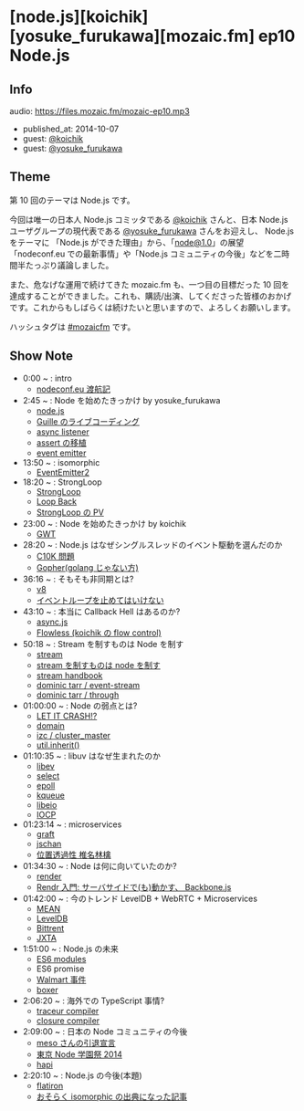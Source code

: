 # [node.js][koichik][yosuke_furukawa][mozaic.fm] ep10 Node.js

## Info

audio: https://files.mozaic.fm/mozaic-ep10.mp3

- published_at: 2014-10-07
- guest: [@koichik](https://twitter.com/koichik)
- guest: [@yosuke_furukawa](https://twitter.com/yosuke_furukawa)


## Theme

第 10 回のテーマは Node.js です。

今回は唯一の日本人 Node.js コミッタである [@koichik](https://twitter.com/koichik/) さんと、日本 Node.js ユーザグループの現代表である [@yosuke_furukawa](https://twitter.com/yosuke_furukawa) さんをお迎えし、 Node.js をテーマに 「Node.js ができた理由」から、「node@1.0」の展望「nodeconf.eu での最新事情」や「Node.js コミュニティの今後」などを二時間半たっぷり議論しました。

また、危なげな運用で続けてきた mozaic.fm も、一つ目の目標だった 10 回を達成することができました。これも、購読/出演、してくださった皆様のおかげです。これからもしばらくは続けたいと思いますので、よろしくお願いします。

ハッシュタグは [#mozaicfm](https://twitter.com/search?q=mozaicfm&src=hash) です。


## Show Note

- 0:00 ~ : intro
  - [nodeconf.eu 渡航記](http://t.umblr.com/redirect?z=http%3A%2F%2Fyosuke-furukawa.hatenablog.com%2Fentry%2F2014%2F09%2F09%2F174601&t=Mzk1NmI3OTU5NTZkYWU5ZWFkMzI2Y2NjMTk2NDJjNDc1MzRhMDg2NSxYdVJHVGd5bQ%3D%3D)
- 2:45 ~ : Node を始めたきっかけ by yosuke_furukawa
  - [node.js](http://t.umblr.com/redirect?z=http%3A%2F%2Fnodejs.org&t=MjZjZTRhNDVhNDBjYjVmNWEwMzk2MDkzNzY0MDg3MDFjOTQ1YWRlNixYdVJHVGd5bQ%3D%3D)
  - [Guille のライブコーディング](http://t.umblr.com/redirect?z=http%3A%2F%2Fwww.nicovideo.jp%2Fwatch%2F1320664679&t=ZjA5M2ZlN2VjNWQ3YWM3OTM3MTg3OWNlZjgzNGY3YzRiNGQyNDU5OCxYdVJHVGd5bQ%3D%3D)
  - [async listener](http://t.umblr.com/redirect?z=http%3A%2F%2Fnodejs.org%2Fdocs%2Fv0.11.14%2Fapi%2Fall.html%23all_async_listeners&t=MjY0M2YyYTFiNzI3YmRmZWMyMjE2YWNjYmVlYTgwYzgxNWJhYTRhZCxYdVJHVGd5bQ%3D%3D)
  - [assert の移植](http://t.umblr.com/redirect?z=http%3A%2F%2Fgithub.com%2Fjxck%2Fassert&t=Y2VhODQ0NTA1ODA0NWI2NTRkYTBlZjdkN2Y2ZGQxOTA1NzIwZGEwOCxYdVJHVGd5bQ%3D%3D)
  - [event emitter](http://t.umblr.com/redirect?z=http%3A%2F%2Fnodejs.org%2Fapi%2Fevents.html&t=MWI5NTk2M2U1ZjNlYmVmM2Y5NTYyZDdlNzIzMTJlMTM2YmI2MDA2OSxYdVJHVGd5bQ%3D%3D)
- 13:50 ~ : isomorphic
  - [EventEmitter2](http://t.umblr.com/redirect?z=https%3A%2F%2Fgithub.com%2Fasyncly%2FEventEmitter2&t=OGJhODA4MzAwYmU3YzJmZjNmOWI4NzI3YzQ2OTVjMTUwMmY4YjE1MixYdVJHVGd5bQ%3D%3D)
- 18:20 ~ : StrongLoop
  - [StrongLoop](http://t.umblr.com/redirect?z=http%3A%2F%2Fstrongloop.com%2F&t=YTA2MTc5MTdkNzg2ZThmNDkzNTFiZmFmZDliZjQ0MjZmZTUyMWY1OSxYdVJHVGd5bQ%3D%3D)
  - [Loop Back](http://t.umblr.com/redirect?z=http%3A%2F%2Fstrongloop.com%2Fnode-js%2Floopback%2F&t=MWVlNWY3NDQ3YjYxYWMwZGVlZjUxODNmMmE1MGI5OTUyNGMzMDYxNyxYdVJHVGd5bQ%3D%3D)
  - [StrongLoop の PV](http://t.umblr.com/redirect?z=http%3A%2F%2Fstrongloop.com%2Fnode-js%2Fvideos%2F&t=NzRkZDBiMGJkMWY0MDQ4NGU5MTQ5Nzk1YTM4OTE5YTE4NWRhMjkzNixYdVJHVGd5bQ%3D%3D)
- 23:00 ~ : Node を始めたきっかけ by koichik
  - [GWT](http://t.umblr.com/redirect?z=http%3A%2F%2Fwww.gwtproject.org%2F&t=Y2RmZWM4NjM3ZTRiMjdhNzY2OTQ0N2RjZjU2Yjk5N2JkNzNmMjRiZCxYdVJHVGd5bQ%3D%3D)
- 28:20 ~ : Node.js はなぜシングルスレッドのイベント駆動を選んだのか
  - [C10K 問題](http://t.umblr.com/redirect?z=http%3A%2F%2Fwww.hyuki.com%2Fyukiwiki%2Fwiki.cgi%3FTheC10kProblem&t=Mjg4ODgzNzFmYmY2MzdlZTA1N2VkNmE0YzMzZDcwMjdiMWQzNDEwNSxYdVJHVGd5bQ%3D%3D)
  - [Gopher(golang じゃない方)](http://t.umblr.com/redirect?z=http%3A%2F%2Fja.wikipedia.org%2Fwiki%2FGopher&t=NjVkZjM1MjZkMzUyMjk4YmYyODNiNzcyNTc2YTdjYzQ1ZDA2NzBkYyxYdVJHVGd5bQ%3D%3D)
- 36:16 ~ : そもそも非同期とは?
  - [v8](http://t.umblr.com/redirect?z=https%3A%2F%2Fcode.google.com%2Fp%2Fv8%2F&t=NWE1ZmZlZTZlNTEzZjk4NzVmM2FiOWYyMzVkOGZjMGIyOTc5YjQ1MixYdVJHVGd5bQ%3D%3D)
  - [イベントループを止めてはいけない](http://t.umblr.com/redirect?z=http%3A%2F%2Fjxck.hatenablog.com%2Fentry%2Ffor-with-eventloop&t=YzU4MTMyZDRkNjM1MTIyMDczMGVmMmYzNjgzYjk4MTA3OTQwOWM2NSxYdVJHVGd5bQ%3D%3D)
- 43:10 ~ : 本当に Callback Hell はあるのか?
  - [async.js](http://t.umblr.com/redirect?z=https%3A%2F%2Fgithub.com%2Fcaolan%2Fasync&t=OGIzMmY4NDQ2MjE1NzY2YTllMjExYzI4YmU5MTFlMDY3N2Q0NjMxOCxYdVJHVGd5bQ%3D%3D)
  - [Flowless (koichik の flow control)](http://t.umblr.com/redirect?z=https%3A%2F%2Fgithub.com%2Fkoichik%2Fnode-flowless&t=MzBmNmMwOWRkNjQ3NjJhZDQ2Mjc0ZGI2OTI4NGU5YTUwZGZhZjI1ZSxYdVJHVGd5bQ%3D%3D)
- 50:18 ~ : Stream を制すものは Node を制す
  - [stream](http://t.umblr.com/redirect?z=http%3A%2F%2Fnodejs.org%2Fapi%2Fstream.html&t=YTllMzM2MzM1NzQ1OTU5NzBmZjM2OTg4ZGUwZGNkNWUzZWM0YmU2MyxYdVJHVGd5bQ%3D%3D)
  - [stream を制すものは node を制す](http://t.umblr.com/redirect?z=http%3A%2F%2Fjxck.hatenablog.com%2Fentry%2F20111204%2F1322966453&t=YTcxNDBmMDY4ZTk3OTEwZjBiYWIyYWFhMWE5ODJlY2U3ZTZhOTBlMyxYdVJHVGd5bQ%3D%3D)
  - [stream handbook](http://t.umblr.com/redirect?z=https%3A%2F%2Fgithub.com%2Fsubstack%2Fstream-handbook&t=MzE4ZDlmODM5MDQ0NmM1NjJhOGFhYWQ4NjI2OTIzYWQ1MWUxNzY4YSxYdVJHVGd5bQ%3D%3D)
  - [dominic tarr / event-stream](http://t.umblr.com/redirect?z=https%3A%2F%2Fgithub.com%2Fdominictarr%2Fevent-stream&t=MWQ5YzA1ZjgwYjM5NTZmZTZmZGM5NjZiNGVhYTNkM2RkZmUxOTU4ZSxYdVJHVGd5bQ%3D%3D)
  - [dominic tarr / through](http://t.umblr.com/redirect?z=https%3A%2F%2Fgithub.com%2Fdominictarr%2Fthrough&t=Y2RmNDg4N2EzMjRhYjYxMjExYmJmZDY0NGU5MjY2Y2U0Mzg0NzllOSxYdVJHVGd5bQ%3D%3D)
- 01:00:00 ~ : Node の弱点とは?
  - [LET IT CRASH!?](http://t.umblr.com/redirect?z=http%3A%2F%2Fwww.slideshare.net%2Fkoichik%2Fnode8-let-it-crash&t=NTQwMjI0Y2U4ODY3YTFhNjRmMDY5ZWMzNWNlMDkxMGJmMjEyOGE4ZCxYdVJHVGd5bQ%3D%3D)
  - [domain](http://t.umblr.com/redirect?z=http%3A%2F%2Fnodejs.org%2Fapi%2Fdomain.html&t=MjkxNjVhN2NhODExNjViNjdhZDk1ZDI4YTAzNmNlNWJkODk4YmVhMCxYdVJHVGd5bQ%3D%3D)
  - [izc / cluster_master](http://t.umblr.com/redirect?z=https%3A%2F%2Fgithub.com%2Fisaacs%2Fcluster-master&t=ZDE0M2IwNDg4MjFhOWMwZDk4ZWQ1ZjdmMzlkZDU4NzUzMDNmNjFkMCxYdVJHVGd5bQ%3D%3D)
  - [util.inherit()](http://t.umblr.com/redirect?z=http%3A%2F%2Fnodejs.org%2Fapi%2Futil.html%23util_util_inherits_constructor_superconstructor&t=YjAwNTViYzMzZDNiYTliMWU4NTI5NzM3ZjU5YjY0MTJjMjA0NDY5YSxYdVJHVGd5bQ%3D%3D)
- 01:10:35 ~ : libuv はなぜ生まれたのか
  - [libev](http://t.umblr.com/redirect?z=http%3A%2F%2Fsoftware.schmorp.de%2Fpkg%2Flibev.html&t=Mjc1ZmJkNjI1NTFhNTFkNmFmYjQ3YzRkNDE1NWNjODE0ZDA0ZmM4YixYdVJHVGd5bQ%3D%3D)
  - [select](http://t.umblr.com/redirect?z=http%3A%2F%2Fman7.org%2Flinux%2Fman-pages%2Fman2%2Fselect.2.html&t=MzAwYmQ3OWRjMzZiNTEyYzE0YjNiNDE0NzhlM2UzZDhlNDlhNzNjYixYdVJHVGd5bQ%3D%3D)
  - [epoll](http://t.umblr.com/redirect?z=http%3A%2F%2Fman7.org%2Flinux%2Fman-pages%2Fman7%2Fepoll.7.html&t=ZmUyMWJlMGU3NzVhN2I3NjliMjNkNzAyYTQwYzI1YmYzM2JkYWFkNyxYdVJHVGd5bQ%3D%3D)
  - [kqueue](http://t.umblr.com/redirect?z=http%3A%2F%2Fen.wikipedia.org%2Fwiki%2FKqueue&t=MjQ1NDQwYTAxNzBlODhlMmE3YTEyMzdjNjNiMmI5ZDY3YWU3MTNkZSxYdVJHVGd5bQ%3D%3D)
  - [libeio](http://t.umblr.com/redirect?z=http%3A%2F%2Fsoftware.schmorp.de%2Fpkg%2Flibeio.html&t=YzYyNDNmMjZlMzk5NmYzNTQwMmNhZDY3MDQzN2VkZGRkNzM5YzgzMixYdVJHVGd5bQ%3D%3D)
  - [IOCP](http://t.umblr.com/redirect?z=http%3A%2F%2Fmsdn.microsoft.com%2Fen-us%2Flibrary%2Faa365198%28VS.85%29.aspx&t=ZmY2NTYxZDA2M2I5ZWM5MmQ2ZTZmMzg0ZjFjNTY5MjNhNGQxMmM2MyxYdVJHVGd5bQ%3D%3D)
- 01:23:14 ~ : microservices
  - [graft](http://t.umblr.com/redirect?z=https%3A%2F%2Fgithub.com%2FGraftJS%2Fgraft&t=ZWVhZDc2ZDBhYjA2YzJjYzQ0NDJkZWY1NjQ5OWJjOGJmMGZmYTM5MSxYdVJHVGd5bQ%3D%3D)
  - [jschan](http://t.umblr.com/redirect?z=https%3A%2F%2Fgithub.com%2FGraftJS%2Fjschan&t=ZTM5NmU0OGYxOGEyYzM3ZTM3MzhlMjVhMWIzNmFkZWZkMjk0NjM0YSxYdVJHVGd5bQ%3D%3D)
  - [位置透過性 椎名林檎](http://jxck.tumblr.com/post/11435831106/hook-io)
- 01:34:30 ~ : Node は何に向いていたのか?
  - [render](http://t.umblr.com/redirect?z=http%3A%2F%2Fwww.renderjs.org%2F&t=MjI4Yjk0NGYzYzc0ZDEwMDczMjlmNzg5NTAyYTMwMTE3YjMyMTU5MCxYdVJHVGd5bQ%3D%3D)
  - [Rendr 入門: サーバサイドで(も)動かす、 Backbone.js](http://t.umblr.com/redirect?z=http%3A%2F%2Fwww.slideshare.net%2Fmshk%2Frendr&t=YjA2MTAyZDRmNjRkOWQwOGU1NTQ1MmQ2OWYxZjYyZmE3MDkwY2RhZCxYdVJHVGd5bQ%3D%3D)
- 01:42:00 ~ : 今のトレンド LevelDB + WebRTC + Microservices
  - [MEAN](http://t.umblr.com/redirect?z=http%3A%2F%2Fmeanjs.org%2F&t=YWZmMWFkY2JlYjAwOGNiYWY3OTJkZDcxZjYzZWE0MjFhOTUxMmI3YSxYdVJHVGd5bQ%3D%3D)
  - [LevelDB](http://t.umblr.com/redirect?z=https%3A%2F%2Fgithub.com%2Fgoogle%2Fleveldb&t=NjkwYTNjNWUzNmUzMmU5MWQwMjMxOWI4MWMxMzZhOTVjY2FkOTYzMCxYdVJHVGd5bQ%3D%3D)
  - [Bittrent](http://t.umblr.com/redirect?z=http%3A%2F%2Fwww.bittorrent.com%2F&t=MzFkZWQ2NjM1NzFlZGZiYzU3MmQyY2Y3ZGU1YWY3MTYzYWUwYWI5NyxYdVJHVGd5bQ%3D%3D)
  - [JXTA](http://t.umblr.com/redirect?z=https%3A%2F%2Fjxta.kenai.com%2F&t=OWY3ODJkOWI2NmY1MWQwZGRiNGE5ZGJjZjkyNjY0NzM5OGFlMmNjZixYdVJHVGd5bQ%3D%3D)
- 1:51:00 ~ : Node.js の未来
  - [ES6 modules](http://t.umblr.com/redirect?z=http%3A%2F%2Fwiki.ecmascript.org%2Fdoku.php%3Fid%3Dharmony%3Amodules&t=NmNjNzY2ZDFhNTI4ODFlNTgyOTVmNmEwMzI2NTRhMWEyOWExODVkYSxYdVJHVGd5bQ%3D%3D)
  - ES6 promise
  - [Walmart 事件](http://t.umblr.com/redirect?z=http%3A%2F%2Fwww.joyent.com%2Fblog%2Fwalmart-node-js-memory-leak&t=YWYwZjQxOWJjNTg1NmFmMzZmYjMwNTE2Y2I5NzQ3YzU5MzgxMGIzMSxYdVJHVGd5bQ%3D%3D)
  - [boxer](http://t.umblr.com/redirect?z=http%3A%2F%2Fwww.getboxer.com%2F&t=NjFjY2NlOTFhZTA4MjA2NTg3N2Y1MTQ3ZTVhZTdmNjk2YmNlMjljNCxYdVJHVGd5bQ%3D%3D)
- 2:06:20 ~ : 海外での TypeScript 事情?
  - [traceur compiler](http://t.umblr.com/redirect?z=https%3A%2F%2Fgithub.com%2Fgoogle%2Ftraceur-compiler&t=YjE5MzBiNDcwMzA5OGRmNWY5NDQ0ZjEzYzE0NGI2NGJjNzkyYjhhZSxYdVJHVGd5bQ%3D%3D)
  - [closure compiler](http://t.umblr.com/redirect?z=https%3A%2F%2Fdevelopers.google.com%2Fclosure%2Fcompiler%2F%3Fhl%3Dja&t=MWMyN2Y0ZGE1YjJmOTQ3MDVlZDg5MDJmOTE4NzBkZDk3ZDFjMWM2NyxYdVJHVGd5bQ%3D%3D)
- 2:09:00 ~ : 日本の Node コミュニティの今後
  - [meso さんの引退宣言](http://t.umblr.com/redirect?z=https%3A%2F%2Fdocs.google.com%2Fpresentation%2Fd%2F1IYwvHLAT0sFLAOmBGQ7dUyD7NKajwfkOgh8SAYvJa2c%2Fedit%23slide%3Did.p&t=MDVkOTRhODQ4NTJkZWE1ZDVjODFiM2RiY2UzN2Q4MDA4MjkyNGM2MSxYdVJHVGd5bQ%3D%3D)
  - [東京 Node 学園祭 2014](http://t.umblr.com/redirect?z=http%3A%2F%2Fnodefest.jp%2F2014%2F&t=YWE2NjZiNjAzMGQ3M2QzMDQ1NWQ3MDkxMDgwMTRiYWQ3ZDJhOWJmNSxYdVJHVGd5bQ%3D%3D)
  - [hapi](http://t.umblr.com/redirect?z=http%3A%2F%2Fhapijs.com%2F&t=OTA3OGMwNzZlN2EzNGYyNTcxZDdhOGM0ODFkOGM1OTVjYjQxOWE2YixYdVJHVGd5bQ%3D%3D)
- 2:20:10 ~ : Node.js の今後(本題)
  - [flatiron](http://t.umblr.com/redirect?z=http%3A%2F%2Fflatironjs.org%2F&t=M2VhNDhjZTA5MDcwNDFhZTA5NDQ4NzcwMzQ2NmVhMmJkNzZjM2U5MixYdVJHVGd5bQ%3D%3D)
  - [おそらく isomorphic の出典になった記事](http://t.umblr.com/redirect?z=http%3A%2F%2Fblog.nodejitsu.com%2Fscaling-isomorphic-javascript-code%2F&t=ZTgzYTY4MDRhMzZkOGFjNmQzMzg5ZTA5ZjUzYTc5YWNjNDVkZDQ2MSxYdVJHVGd5bQ%3D%3D)
